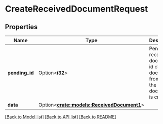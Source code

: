 # CreateReceivedDocumentRequest

## Properties

Name | Type | Description | Notes
------------ | ------------- | ------------- | -------------
**pending_id** | Option<**i32**> | Pending received document id of the document from which the new document is created. | [optional]
**data** | Option<[**crate::models::ReceivedDocument1**](ReceivedDocument_1.md)> |  | [optional]

[[Back to Model list]](../README.md#documentation-for-models) [[Back to API list]](../README.md#documentation-for-api-endpoints) [[Back to README]](../README.md)


